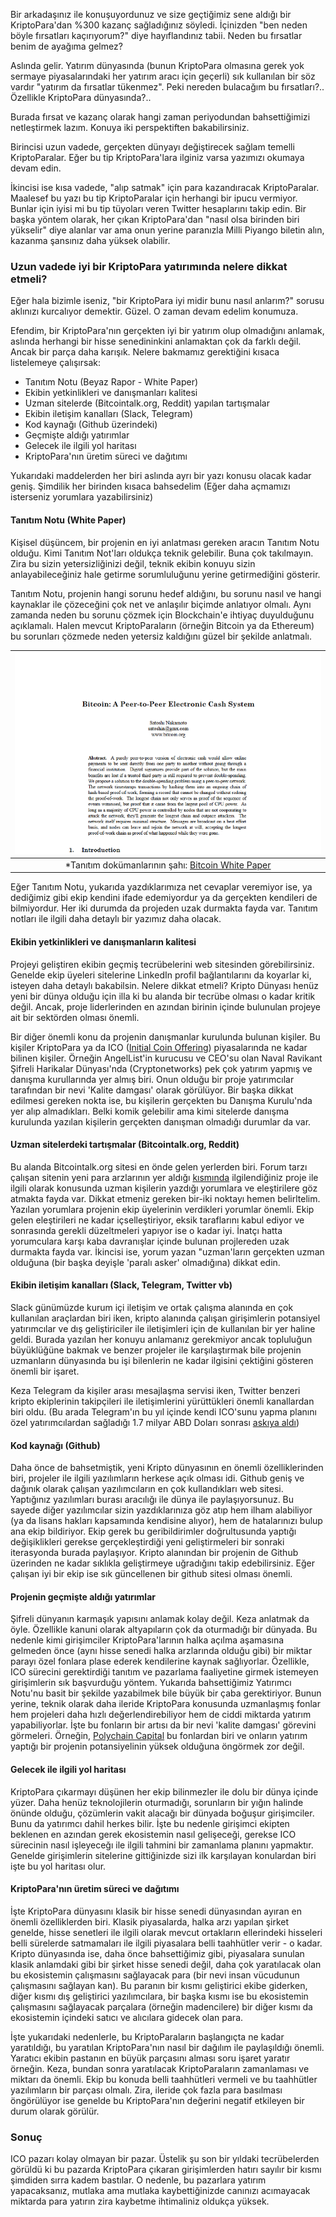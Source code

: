 


Bir arkadaşınız ile konuşuyordunuz ve size geçtiğimiz sene aldığı bir KriptoPara'dan %300 kazanç sağladığınız söyledi. İçinizden "ben neden böyle fırsatları kaçırıyorum?" diye hayıflandınız tabii. Neden bu fırsatlar benim de ayağıma gelmez? 

Aslında gelir. Yatırım dünyasında (bunun KriptoPara olmasına gerek yok sermaye piyasalarındaki her yatırım aracı için geçerli) sık kullanılan bir söz vardır "yatırım da fırsatlar tükenmez". Peki nereden bulacağım bu fırsatları?.. Özellikle KriptoPara dünyasında?.. 

Burada fırsat ve kazanç olarak hangi zaman periyodundan bahsettiğimizi netleştirmek lazım. Konuya iki perspektiften bakabilirsiniz. 

Birincisi uzun vadede, gerçekten dünyayı değiştirecek sağlam temelli KriptoParalar. Eğer bu tip KriptoPara'lara ilginiz varsa yazımızı okumaya devam edin. 

İkincisi ise kısa vadede, "alıp satmak" için para kazandıracak KriptoParalar. Maalesef bu yazı bu tip KriptoParalar için herhangi bir ipucu vermiyor. Bunlar için iyisi mi bu tip tüyoları veren Twitter hesaplarını takip edin. Bir başka yöntem olarak, her çıkan KriptoPara'dan "nasıl olsa birinden biri yükselir" diye alanlar var ama onun yerine paranızla Milli Piyango biletin alın, kazanma şansınız daha yüksek olabilir. 

### Uzun vadede iyi bir KriptoPara yatırımında nelere dikkat etmeli?

Eğer hala bizimle iseniz, "bir KriptoPara iyi midir bunu nasıl anlarım?" sorusu aklınızı kurcalıyor demektir. Güzel. O zaman devam edelim konumuza. 

Efendim, bir KriptoPara'nın gerçekten iyi bir yatırım olup olmadığını anlamak, aslında herhangi bir hisse senedininkini anlamaktan çok da farklı değil. Ancak bir parça daha karışık. Nelere bakmamız gerektiğini kısaca listelemeye çalışırsak: 

* Tanıtım Notu (Beyaz Rapor - White Paper)
* Ekibin yetkinlikleri ve danışmanları kalitesi
* Uzman sitelerde (Bitcointalk.org, Reddit) yapılan tartışmalar
* Ekibin iletişim kanalları (Slack, Telegram)  
* Kod kaynağı (Github üzerindeki)
* Geçmişte aldığı yatırımlar
* Gelecek ile ilgili yol haritası
* KriptoPara'nın üretim süreci ve dağıtımı

Yukarıdaki maddelerden her biri aslında ayrı bir yazı konusu olacak kadar geniş. Şimdilik her birinden kısaca bahsedelim (Eğer daha açmamızı isterseniz yorumlara yazabilirsiniz)

#### Tanıtım Notu (White Paper)

Kişisel düşüncem, bir projenin en iyi anlatması gereken aracın Tanıtım Notu olduğu. Kimi Tanıtım Not'ları oldukça teknik gelebilir. Buna çok takılmayın. Zira bu sizin yetersizliğinizi değil, teknik ekibin konuyu sizin anlayabileceğiniz hale getirme sorumluluğunu yerine getirmediğini gösterir. 

Tanıtım Notu, projenin hangi sorunu hedef aldığını, bu sorunu nasıl ve hangi kaynaklar ile çözeceğini çok net ve anlaşılır biçimde anlatıyor olmalı. Aynı zamanda neden bu sorunu çözmek için Blockchain'e ihtiyaç duyulduğunu açıklamalı. Halen mevcut KriptoParaların (örneğin Bitcoin ya da Ethereum) bu sorunları çözmede neden yetersiz kaldığını güzel bir şekilde anlatmalı. 



| ![bitcoin-white-paper-v2-640.png](/assets/bitcoin-white-paper-v2-640.png) | 
|:--:| 
| *Tanıtım dokümanlarının şahı: [Bitcoin White Paper](https://bitcoin.org/bitcoin.pdf) | 

Eğer Tanıtım Notu, yukarıda yazdıklarımıza net cevaplar veremiyor ise, ya dediğimiz gibi ekip kendini ifade edemiyordur ya da gerçekten kendileri de bilmiyordur. Her iki durumda da projeden uzak durmakta fayda var. Tanıtım notları ile ilgili daha detaylı bir yazımız daha olacak. 

#### Ekibin yetkinlikleri ve danışmanların kalitesi

Projeyi geliştiren ekibin geçmiş tecrübelerini web sitesinden görebilirsiniz. Genelde ekip üyeleri sitelerine LinkedIn profil bağlantılarını da koyarlar ki, isteyen daha detaylı bakabilsin. Nelere dikkat etmeli? Kripto Dünyası henüz yeni bir dünya olduğu için illa ki bu alanda bir tecrübe olması o kadar kritik değil. Ancak, proje liderlerinden en azından birinin içinde bulunulan projeye ait bir sektörden olması önemli. 

Bir diğer önemli konu da projenin danışmanlar kurulunda bulunan kişiler. Bu kişiler KriptoPara ya da ICO ([Initial Coin Offering](http://ademimerkezi.com/genel/2018/05/25/ico-ve-token-dunyasi.html)) piyasalarında ne kadar bilinen kişiler. Örneğin AngelList'in kurucusu ve CEO'su olan Naval Ravikant Şifreli Harikalar Dünyası'nda (Cryptonetworks) pek çok yatırım yapmış ve danışma kurullarında yer almış biri. Onun olduğu bir proje yatırımcılar tarafından bir nevi 'Kalite damgası' olarak görülüyor.  Bir başka dikkat edilmesi gereken nokta ise, bu kişilerin gerçekten bu Danışma Kurulu'nda yer alıp almadıkları. Belki komik gelebilir ama kimi sitelerde danışma kurulunda yazılan kişilerin gerçekten danışman olmadığı durumlar da var. 

#### Uzman sitelerdeki tartışmalar (Bitcointalk.org, Reddit)

Bu alanda Bitcointalk.org sitesi en önde gelen yerlerden biri. Forum tarzı çalışan sitenin yeni para arzlarının yer aldığı [kısmında](https://bitcointalk.org/index.php?board=159.0) ilgilendiğiniz proje ile ilgili olarak konusunda uzman kişilerin yazdığı yorumlara ve eleştirilere göz atmakta fayda var. Dikkat etmeniz gereken bir-iki noktayı hemen belirltelim. Yazılan yorumlara projenin ekip üyelerinin verdikleri yorumlar önemli. Ekip gelen eleştirileri ne kadar içselleştiriyor, eksik taraflarını kabul ediyor ve sonrasında gerekli düzeltmeleri yapıyor ise o kadar iyi. İnatçı hatta yorumculara karşı kaba davranışlar içinde bulunan projlereden uzak durmakta fayda var. İkincisi ise, yorum yazan "uzman'ların gerçekten uzman olduğuna (bir başka deyişle 'paralı asker' olmadığına) dikkat edin. 


#### Ekibin iletişim kanalları (Slack, Telegram, Twitter vb)

Slack günümüzde kurum içi iletişim ve ortak çalışma alanında en çok kullanılan araçlardan biri iken, kripto alanında çalışan girişimlerin potansiyel yatırımcılar ve dış geliştiriciler ile iletişimleri için de kullanılan bir yer haline geldi. Burada yazılan her konuyu anlamanız gerekmiyor ancak topluluğun büyüklüğüne bakmak ve benzer projeler ile karşılaştırmak bile projenin uzmanların dünyasında bu işi bilenlerin ne kadar ilgisini çektiğini gösteren önemli bir işaret. 

Keza Telegram da kişiler arası mesajlaşma servisi iken, Twitter benzeri kripto ekiplerinin takipçileri ile iletişimlerini yürüttükleri önemli kanallardan biri oldu. (Bu arada Telegram'ın bu yıl içinde kendi ICO'sunu yapma planını özel yatırımcılardan sağladığı 1.7 milyar ABD Doları sonrası [askıya aldı](https://techcrunch.com/2018/05/03/telegrams-billion-dollar-ico-has-become-a-mess/?guccounter=1))

#### Kod kaynağı (Github)

Daha önce de bahsetmiştik, yeni Kripto dünyasının en önemli özelliklerinden biri, projeler ile ilgili yazılımların herkese açık olması idi. Github geniş ve dağınık olarak çalışan yazılımcıların en çok kullandıkları web sitesi. Yaptığınız yazılımları burası aracılığı ile dünya ile paylaşıyorsunuz. Bu sayede diğer yazılımcılar sizin yazdıklarınıza göz atıp hem ilham alabiliyor (ya da lisans hakları kapsamında kendisine alıyor), hem de hatalarınızı bulup ana ekip bildiriyor. Ekip gerek bu geribildirimler doğrultusunda yaptığı değişiklikleri gerekse gerçekleştirdiği yeni geliştirmeleri bir sonraki iterasyonda burada paylaşıyor.  Kripto alanından bir projenin de Github üzerinden ne kadar sıklıkla geliştirmeye uğradığını takip edebilirsiniz. Eğer çalışan iyi bir ekip ise sık güncellenen bir github sitesi olması önemli. 

#### Projenin geçmişte aldığı yatırımlar

Şifreli dünyanın karmaşık yapısını anlamak kolay değil. Keza anlatmak da öyle. Özellikle kanuni olarak altyapıların çok da oturmadığı bir dünyada. Bu nedenle kimi girişimciler KriptoPara'larının halka açılma aşamasına gelmeden önce (aynı hisse senedi halka arzlarında olduğu gibi) bir miktar parayı özel fonlara plase ederek kendilerine kaynak sağlıyorlar. Özellikle, ICO sürecini gerektirdiği tanıtım ve pazarlama faaliyetine girmek istemeyen girişimlerin sık başvurduğu yöntem. Yukarıda bahsettiğimiz Yatırımcı Notu'nu basit bir şekilde yazabilmek bile büyük bir çaba gerektiriyor. Bunun yerine, teknik olarak daha ileride KriptoPara konusunda uzmanlaşmış fonlar hem projeleri daha hızlı değerlendirebiliyor hem de ciddi miktarda yatırım yapabiliyorlar. İşte bu fonların bir artısı da bir nevi 'kalite damgası' görevini görmeleri. Örneğin, [Polychain Capital](https://polychain.capital/) bu fonlardan biri ve onların yatırım yaptığı bir projenin potansiyelinin yüksek olduğuna öngörmek zor değil. 

#### Gelecek ile ilgili yol haritası

KriptoPara çıkarmayı düşünen her ekip bilinmezler ile dolu bir dünya içinde yüzer. Daha henüz teknolojilerin oturmadığı, sorunların bir yığın halinde önünde olduğu, çözümlerin vakit alacağı bir dünyada boğuşur girişimciler. Bunu da yatırımcı dahil herkes bilir. İşte bu nedenle girişimci ekipten beklenen en azından gerek ekosistemin nasıl gelişeceği, gerekse ICO sürecinin nasıl işleyeceğı ile ilgili tahmini bir zamanlama planını yapmaktır. Genelde girişimlerin sitelerine gittiğinizde sizi ilk karşılayan konulardan biri işte bu yol haritası olur. 

#### KriptoPara'nın üretim süreci ve dağıtımı

İşte KriptoPara dünyasını klasik bir hisse senedi dünyasından ayıran en önemli özelliklerden biri. Klasik piyasalarda, halka arzı yapılan şirket genelde, hisse senetleri ile ilgili olarak mevcut ortakların ellerindeki hisseleri belli sürelerde satmamaları ile ilgili piyasalara belli taahhütler verir - o kadar. Kripto dünyasında ise, daha önce bahsettiğimiz gibi, piyasalara sunulan klasik anlamdaki gibi bir şirket hisse senedi değil, daha çok yaratılacak olan bu ekosistemin çalışmasını sağlayacak para (bir nevi insan vücudunun çalışmasını sağlayan kan). Bu paranın bir kısmı geliştirici ekibe giderken, diğer kısmı dış geliştirici yazılımcılara, bir başka kısmı ise bu ekosistemin çalışmasını sağlayacak parçalara (örneğin madencilere) bir diğer kısmı da ekosistemin içindeki satıcı ve alıcılara gidecek olan para. 

İşte yukarıdaki nedenlerle, bu KriptoParaların başlangıçta ne kadar yaratıldığı, bu yaratılan KriptoPara'nın nasıl bir dağılım ile paylaşıldığı önemli. Yaratıcı ekibin pastanın en büyük parçasını alması soru işaret yaratır örneğin. Keza, bundan sonra yaratılacak KriptoParaların zamanlaması ve miktarı da önemli. Ekip bu konuda belli taahhütleri vermeli ve bu taahhütler yazılımların bir parçası olmalı. Zira, ileride çok fazla para basılması öngörülüyor ise genelde bu KriptoPara'nın değerini negatif etkileyen bir durum olarak görülür. 

### Sonuç

ICO pazarı kolay olmayan bir pazar. Üstelik şu son bir yıldaki tecrübelerden görüldü ki bu pazarda KriptoPara çıkaran girişimlerden hatırı sayılır bir kısmı şimdiden sırra kadem bastılar. O nedenle, bu pazarlara yatırım yapacaksanız, mutlaka ama mutlaka kaybettiğinizde canınızı acımayacak miktarda para yatırın zira kaybetme ihtimaliniz oldukça yüksek. 

